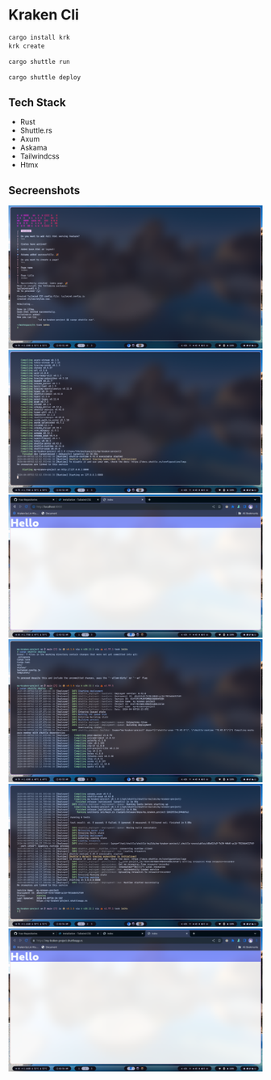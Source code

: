 # Kraken Cli

```sh
cargo install krk
krk create
```

```sh
cargo shuttle run
```

```sh
cargo shuttle deploy
```

## Tech Stack
- Rust
- Shuttle.rs
- Axum
- Askama
- Tailwindcss
- Htmx

## Secreenshots

![](https://raw.githubusercontent.com/linhtutkyawdev/kraken-cli/master/screenshots/s-1.png)
![](https://raw.githubusercontent.com/linhtutkyawdev/kraken-cli/master/screenshots/s-2.png)
![](https://raw.githubusercontent.com/linhtutkyawdev/kraken-cli/master/screenshots/s-3.png)
![](https://raw.githubusercontent.com/linhtutkyawdev/kraken-cli/master/screenshots/s-4.png)
![](https://raw.githubusercontent.com/linhtutkyawdev/kraken-cli/master/screenshots/s-5.png)
![](https://raw.githubusercontent.com/linhtutkyawdev/kraken-cli/master/screenshots/s-6.png)